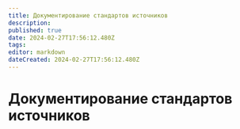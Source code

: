 ```yaml
---
title: Документирование стандартов источников
description: 
published: true
date: 2024-02-27T17:56:12.480Z
tags: 
editor: markdown
dateCreated: 2024-02-27T17:56:12.480Z
---
```


# Документирование стандартов источников

